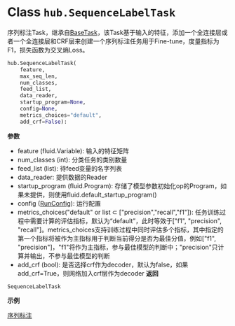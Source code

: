 # Class `hub.SequenceLabelTask`
序列标注Task，继承自[BaseTask](base_task.md)，该Task基于输入的特征，添加一个全连接层或者一个全连接层和CRF层来创建一个序列标注任务用于Fine-tune，度量指标为F1，损失函数为交叉熵Loss。
```python
hub.SequenceLabelTask(
    feature,
    max_seq_len,
    num_classes,
    feed_list,
    data_reader,
    startup_program=None,
    config=None,
    metrics_choices="default",
    add_crf=False):
```

**参数**
* feature (fluid.Variable): 输入的特征矩阵
* num_classes (int): 分类任务的类别数量
* feed_list (list): 待feed变量的名字列表
* data_reader: 提供数据的Reader
* startup_program (fluid.Program): 存储了模型参数初始化op的Program，如果未提供，则使用fluid.default_startup_program()
* config ([RunConfig](../config.md)): 运行配置
* metrics_choices("default" or list ⊂ ["precision","recall","f1"]): 任务训练过程中需要计算的评估指标，默认为“default”，此时等效于["f1", "precision", "recall"]。metrics_choices支持训练过程中同时评估多个指标，其中指定的第一个指标将被作为主指标用于判断当前得分是否为最佳分值，例如["f1", "precision"]，"f1"将作为主指标，参与最佳模型的判断中；"precision"只计算并输出，不参与最佳模型的判断
* add_crf (bool): 是否选择crf作为decoder，默认为false，如果add_crf=True，则网络加入crf层作为decoder
**返回**

`SequenceLabelTask`

**示例**

[序列标注](https://github.com/PaddlePaddle/PaddleHub/blob/release/v1.4/demo/sequence_labeling/sequence_label.py)
